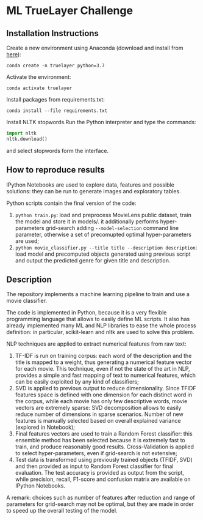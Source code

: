 # ML TrueLayer Challenge

## Installation Instructions

Create a new environment using Anaconda (download and install from [here](https://www.anaconda.com/distribution/)):

```
conda create -n truelayer python=3.7
```

Activate the environment:

```
conda activate truelayer
```

Install packages from requirements.txt:

```
conda install --file requirements.txt
```

Install NLTK stopwords.Run the Python interpreter and type the commands:

```python
import nltk
nltk.download()
```

and select stopwords form the interface.

## How to reproduce results

IPython Notebooks are used to explore data, features and possible solutions: they can be run to generate images and exploratory tables.

Python scripts contain the final version of the code:
1. ```python train.py```: load and preprocess MovieLens public dataset, train the model and store it in models/. it additionally performs hyper-parameters grid-search adding ```--model-selection``` command line parameter, otherwise a set of precomupted optimal hyper-parameters are used;
2. ```python movie_classifier.py --title title --description description```: load model and precomputed objects generated using previous script and output the predicted genre for given title and description.

## Description

The repository implements a machine learning pipeline to train and use a movie classifier.

The code is implemented in Python, because it is a very flexible programming language that allows to easily define ML scripts. It also has already implemented many ML and NLP libraries to ease the whole process definition: in particular, scikit-learn and nltk are used to solve this problem.

NLP techniques are applied to extract numerical features from raw text:
1. TF-IDF is run on training corpus: each word of the description and the title is mapped to a weight, thus generating a numerical feature vector for each movie. This technique, even if not the state of the art in NLP, provides a simple and fast mapping of text to numerical features, which can be easily exploited by any kind of classifiers;
2. SVD is applied to previous output to reduce dimensionality. Since TFIDF features space is defined with one dimension for each distinct word in the corpus, while each movie has only few descriptive words, movie vectors are extremely sparse: SVD decomposition allows to easily reduce number of dimensions in sparse scenarios. Number of new features is manually selected based on overall explained variance (explored in Notebook);
3. Final features vectors are used to train a Random Forest classifier: this ensemble method has been selected because it is extremely fast to train, and produce reasonably good results. Cross-Validation is applied to select hyper-parameters, even if grid-search is not extensive;
4. Test data is transformed using previously trained objects (TFIDF, SVD) and then provided as input to Random Forest classifier for final evaluation. The test accuracy is provided as output from the script, while precision, recall, F1-score and confusion matrix are available on IPython Notebooks.

A remark: choices such as number of features after reduction and range of parameters for grid-search may not be optimal, but they are made in order to speed up the overall testing of the model.
